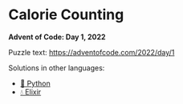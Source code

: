 # Calorie Counting

**Advent of Code: Day 1, 2022**

Puzzle text: <https://adventofcode.com/2022/day/1>

Solutions in other languages:

- [🐍 Python](../../../../python/2022/01_calorie_counting)
- [💧 Elixir](../../../../elixir/lib/2022/01_calorie_counting)

